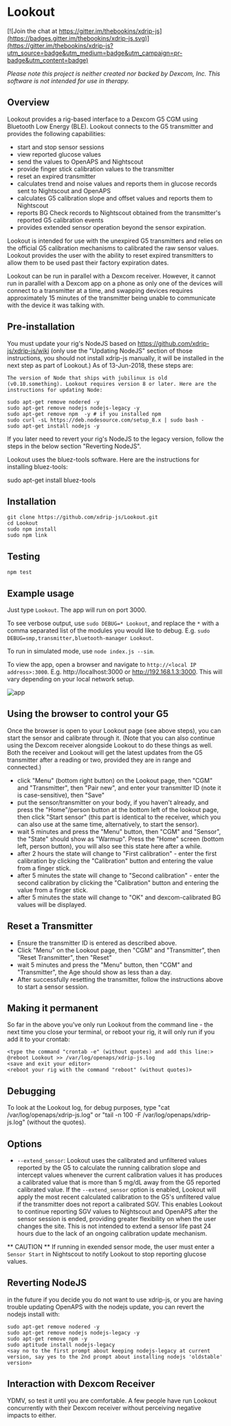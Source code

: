 # Lookout

[![Join the chat at https://gitter.im/thebookins/xdrip-js](https://badges.gitter.im/thebookins/xdrip-js.svg)](https://gitter.im/thebookins/xdrip-js?utm_source=badge&utm_medium=badge&utm_campaign=pr-badge&utm_content=badge)

*Please note this project is neither created nor backed by Dexcom, Inc. This software is not intended for use in therapy.*

## Overview
Lookout provides a rig-based interface to a Dexcom G5 CGM using Bluetooth Low Energy (BLE).  Lookout connects to the G5 transmitter and provides the following capabilities:
- start and stop sensor sessions
- view reported glucose values
- send the values to OpenAPS and Nightscout
- provide finger stick calibration values to the transmitter
- reset an expired transmitter
- calculates trend and noise values and reports them in glucose records sent to Nightscout and OpenAPS
- calculates G5 calibration slope and offset values and reports them to Nightscout
- reports BG Check records to Nightscout obtained from the transmitter's reported G5 calibration events
- provides extended sensor operation beyond the sensor expiration.

Lookout is intended for use with the unexpired G5 transmitters and relies on the official G5 calibration mechanisms to calibrated the raw sensor values.  Lookout provides the user with the ability to reset expired transmitters to allow them to be used past their factory expiration dates.

Lookout can be run in parallel with a Dexcom receiver.  However, it cannot run in parallel with a Dexcom app on a phone as only one of the devices will connect to a transmitter at a time, and swapping devices requires approximately 15 minutes of the transmitter being unable to communicate with the device it was talking with.

## Pre-installation
You must update your rig's NodeJS based on https://github.com/xdrip-js/xdrip-js/wiki (only use the "Updating NodeJS" section of those instructions, you should not install xdrip-js manually, it will be installed in the next step as part of Lookout.)
As of 13-Jun-2018, these steps are:
```
The version of Node that ships with jubilinux is old (v0.10.something). Lookout requires version 8 or later. Here are the instructions for updating Node:

sudo apt-get remove nodered -y
sudo apt-get remove nodejs nodejs-legacy -y
sudo apt-get remove npm  -y # if you installed npm
sudo curl -sL https://deb.nodesource.com/setup_8.x | sudo bash -
sudo apt-get install nodejs -y
```
If you later need to revert your rig's NodeJS to the legacy version, follow the steps in the below section "Reverting NodeJS".

Lookout uses the bluez-tools software. Here are the instructions for installing bluez-tools:

sudo apt-get install bluez-tools


## Installation
```
git clone https://github.com/xdrip-js/Lookout.git
cd Lookout
sudo npm install
sudo npm link
```
## Testing
```
npm test
```

## Example usage
Just type `Lookout`. The app will run on port 3000.

To see verbose output, use `sudo DEBUG=* Lookout`, and replace the `*` with a comma separated list of the modules you would like to debug. E.g. `sudo DEBUG=smp,transmitter,bluetooth-manager Lookout`.

To run in simulated mode, use `node index.js --sim`.

To view the app, open a browser and navigate to `http://<local IP address>:3000`. E.g. http://localhost:3000 or http://192.168.1.3:3000. This will vary depending on your local network setup.

![app](images/home.png)

## Using the browser to control your G5
Once the browser is open to your Lookout page (see above steps), you can start the sensor and calibrate through it. (Note that you can also continue using the Dexcom receiver alongside Lookout to do these things as well. Both the receiver and Lookout will get the latest updates from the G5 transmitter after a reading or two, provided they are in range and connected.)

* click "Menu" (bottom right button) on the Lookout page, then "CGM" and "Transmitter", then "Pair new", and enter your transmitter ID (note it is case-sensitive), then "Save"
* put the sensor/transmitter on your body, if you haven't already, and press the "Home"/person button at the bottom left of the lookout page, then click "Start sensor" (this part is identical to the receiver, which you can also use at the same time, alternatively, to start the sensor).
* wait 5 minutes and press the "Menu" button, then "CGM" and "Sensor", the "State" should show as "Warmup". Press the "Home" screen (bottom left, person button), you will also see this state here after a while.
* after 2 hours the state will change to "First calibration" - enter the first calibration by clicking the "Calibration" button and entering the value from a finger stick.
* after 5 minutes the state will change to "Second calibration" - enter the second calibration by clicking the "Calibration" button and entering the value from a finger stick.
* after 5 minutes the state will change to "OK" and dexcom-calibrated BG values will be displayed.

## Reset a Transmitter
* Ensure the transmitter ID is entered as described above.
* Click "Menu" on the Lookout page, then "CGM" and "Transmitter", then "Reset Transmitter", then "Reset"
* wait 5 minutes and press the "Menu" button, then "CGM" and "Transmitter", the Age should show as less than a day.
* After successfully resetting the transmitter, follow the instructions above to start a sensor session.

## Making it permanent
So far in the above you've only run Lookout from the command line - the next time you close your terminal, or reboot your rig, it will only run if you add it to your crontab:
```
<type the command "crontab -e" (without quotes) and add this line:>
@reboot Lookout >> /var/log/openaps/xdrip-js.log
<save and exit your editor>
<reboot your rig with the command "reboot" (without quotes)>
```

## Debugging
To look at the Lookout log, for debug purposes, type "cat /var/log/openaps/xdrip-js.log" or "tail -n 100 -F /var/log/openaps/xdrip-js.log" (without the quotes).

## Options
* `--extend_sensor`: Lookout uses the calibrated and unfiltered values reported by the G5 to calculate the running calibration slope and intercept values whenever the current calibration values it has produces a calibrated value that is more than 5 mg/dL away from the G5 reported calibrated value.  If the `--extend_sensor` option is enabled, Lookout will apply the most recent calculated calibration to the G5's unfiltered value if the transmitter does not report a calibrated SGV.  This enables Lookout to continue reporting SGV values to Nightscout and OpenAPS after the sensor session is ended, providing greater flexibility on when the user changes the site.  This is not intended to extend a sensor life past 24 hours due to the lack of an ongoing calibration update mechanism.

** CAUTION ** If running in exended sensor mode, the user must enter a `Sensor Start` in Nightscout to notify Lookout to stop reporting glucose values.

## Reverting NodeJS

in the future if you decide you do not want to use xdrip-js, or you are having trouble updating OpenAPS with the nodejs update, you can revert the nodejs install with:
```
sudo apt-get remove nodered -y
sudo apt-get remove nodejs nodejs-legacy -y
sudo apt-get remove npm -y
sudo aptitude install nodejs-legacy
<say no to the first prompt about keeping nodejs-legacy at current version, say yes to the 2nd prompt about installing nodejs 'oldstable' version>
```

## Interaction with Dexcom Receiver
YDMV, so test it until you are comfortable. A few people have run Lookout concurrently with their Dexcom receiver without perceiving negative impacts to either.
